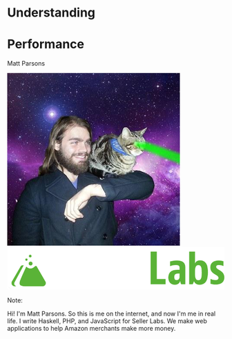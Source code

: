 # Understanding 

# Performance

Matt Parsons


![](image_MattParsons.jpg) <!-- .element: id="plain" -->
![](seller-labs-dark.png) <!-- .element: id="plain" -->

Note:

Hi! I'm Matt Parsons.
So this is me on the internet, and now I'm me in real life.
I write Haskell, PHP, and JavaScript for Seller Labs.
We make web applications to help Amazon merchants make more money.


